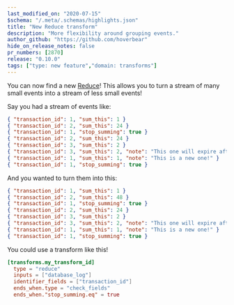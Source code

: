 ```yaml
---
last_modified_on: "2020-07-15"
$schema: "/.meta/.schemas/highlights.json"
title: "New Reduce transform"
description: "More flexibility around grouping events."
author_github: "https://github.com/hoverbear"
hide_on_release_notes: false
pr_numbers: [2870]
release: "0.10.0"
tags: ["type: new feature","domain: transforms"]
---
```


You can now find a new [Reduce][urls.vector_transform_reduce]! This allows you to turn a stream of many small events into a stream of less small events!

Say you had a stream of events like:

```json file=test.json
{ "transaction_id": 1, "sum_this": 1 }
{ "transaction_id": 2, "sum_this": 24 }
{ "transaction_id": 1, "stop_summing": true }
{ "transaction_id": 2, "sum_this": 24 }
{ "transaction_id": 3, "sum_this": 2 }
{ "transaction_id": 3, "sum_this": 2, "note": "This one will expire after a configured time" }
{ "transaction_id": 1, "sum_this": 1, "note": "This is a new one!" }
{ "transaction_id": 1, "stop_summing": true }
```

And you wanted to turn them into this:

```json file=output.json
{ "transaction_id": 1, "sum_this": 1 }
{ "transaction_id": 2, "sum_this": 48 }
{ "transaction_id": 1, "stop_summing": true }
{ "transaction_id": 2, "sum_this": 24 }
{ "transaction_id": 3, "sum_this": 2 }
{ "transaction_id": 3, "sum_this": 2, "note": "This one will expire after a configured time" }
{ "transaction_id": 1, "sum_this": 1, "note": "This is a new one!" }
{ "transaction_id": 1, "stop_summing": true }
```

You could use a transform like this!

```toml file=vector.toml
[transforms.my_transform_id]
  type = "reduce"
  inputs = ["database_log"]
  identifier_fields = ["transaction_id"]
  ends_when.type = "check_fields"
  ends_when."stop_summing.eq" = true
```

[urls.vector_transform_reduce]: https://vector.dev/docs/reference/transforms/reduce/
